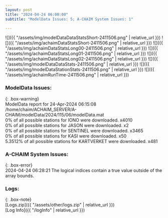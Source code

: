 ```yaml
---
layout: post
title: "2024-04-24 06:00:00"
subtitle: "ModelData Issues: 5; A-CHAIM System Issues: 1"

---
```


![]({{ "/assets/img/modelDataDataStatsShort-2411506.png" | relative_url }})
![]({{ "/assets/img/achaimDataStatsShort-2411506.png" | relative_url }})
![]({{ "/assets/img/achaimDataStatsLong00-2411506.png" | relative_url }})
![]({{ "/assets/img/achaimDataStatsLong01-2411506.png" | relative_url }})
![]({{ "/assets/img/achaimDataStatsLong02-2411506.png" | relative_url }})
![]({{ "/assets/img/modelDataDataStats-2411506.png" | relative_url }})
![]({{ "/assets/img/modelDataStationStats-2411506.png" | relative_url }})
![]({{ "/assets/img/achaimRunTime-2411506.png" | relative_url }})


### ModelData Issues:  
  
{: .box-warning}  
 ModelData report for 24-Apr-2024 06:15:08   
 /home/chaim/ACHAIM_SERVER/A-CHAIM/modelData/2024/115/06/modelData.mat   
 0% of all possible stations for IONO were downloaded. x4010   
 0% of all possible stations for JASON were downloaded. x2   
 0% of all possible stations for SENTINEL were downloaded. x3465   
 0% of all possible stations for KASI were downloaded. x50   
 5.3512% of all possible stations for KARTVERKET were downloaded. x481   
  
### A-CHAIM System Issues:  
  
{: .box-error}  
2024-04-24 06:28:21 The logical indices contain a true value outside of the array bounds.  

### Logs:  
  
{: .box-note}  
[Logs.zip]({{ "/assets/other/logs.zip" | relative_url }})  
[Log Info]({{ "/logInfo" | relative_url }})  
